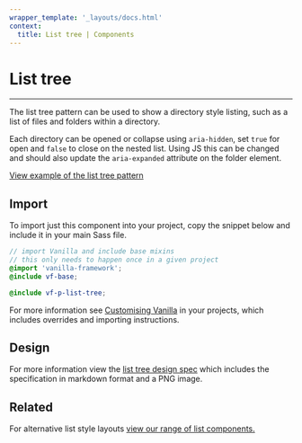 ```yaml
---
wrapper_template: '_layouts/docs.html'
context:
  title: List tree | Components
---
```


# List tree

<hr>

The list tree pattern can be used to show a directory style listing, such as a list of files and folders within a directory.

Each directory can be opened or collapse using `aria-hidden`, set `true` for open and `false` to close on the nested list. Using JS this can be changed and should also update the `aria-expanded` attribute on the folder element.

<div class="embedded-example"><a href="/docs/examples/patterns/list-tree/" class="js-example">
View example of the list tree pattern
</a></div>

## Import

To import just this component into your project, copy the snippet below and include it in your main Sass file.

```scss
// import Vanilla and include base mixins
// this only needs to happen once in a given project
@import 'vanilla-framework';
@include vf-base;

@include vf-p-list-tree;
```

For more information see [Customising Vanilla](/docs/customising-vanilla/) in your projects, which includes overrides and importing instructions.

## Design

For more information view the [list tree design spec](https://github.com/canonical-web-and-design/design-vanilla-framework/tree/main/List%20tree) which includes the specification in markdown format and a PNG image.

## Related

For alternative list style layouts [view our range of list components.](/docs/patterns/lists)
